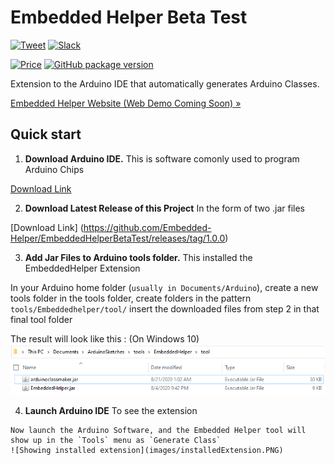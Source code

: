 # Embedded Helper Beta Test
[![Tweet](https://img.shields.io/twitter/url/http/shields.io.svg?style=social)](https://twitter.com/intent/tweet?text=Try%20out%20the%20new%20Arduino%20Library%20Extension%20for%20the%20Arduino%20IDE%20by%20Embedded%20Helper&url=https://embeddedhelper.com/&hashtags=automation,InternetOfThings) [![Slack](https://img.shields.io/badge/Slack-2-lightgrey)](https://join.slack.com/t/embeddedhelper/shared_invite/zt-g8vjxeti-TmMyLruscyZziFPmT9DzJw)

[![Price](https://img.shields.io/badge/price-FREE-0098f7.svg)](https://github.com/froala/design-blocks/blob/master/LICENSE)
[![GitHub package version](https://img.shields.io/badge/version-v1.0.0-blue)](https://github.com/Embedded-Helper/EmbeddedHelperBetaTest)

Extension to the Arduino IDE that automatically generates Arduino Classes.

<p><a href="http://embeddedhelper.com/">Embedded Helper Website (Web Demo Coming Soon) »</a></p>


## Quick start

1. **Download Arduino IDE.** This is software comonly used to program Arduino Chips

  [Download Link](https://www.arduino.cc/en/main/software)

2. **Download Latest Release of this Project** In the form of two .jar files

  [Download Link] (https://github.com/Embedded-Helper/EmbeddedHelperBetaTest/releases/tag/1.0.0)
  

3. **Add Jar Files to Arduino tools folder.** This installed the EmbeddedHelper Extension

  In your Arduino home folder (`usually in Documents/Arduino`), create a new tools folder
  in the tools folder, create folders in the pattern `tools/Embeddedhelper/tool/`
  insert the downloaded files from step 2 in that final tool folder
  
  The result will look like this : (On Windows 10)
  ![Image of folder structure](images/toolsDir.PNG)
  
  4. **Launch Arduino IDE** To see the extension
  
    Now launch the Arduino Software, and the Embedded Helper tool will show up in the `Tools` menu as `Generate Class`
    ![Showing installed extension](images/installedExtension.PNG)
 
   
